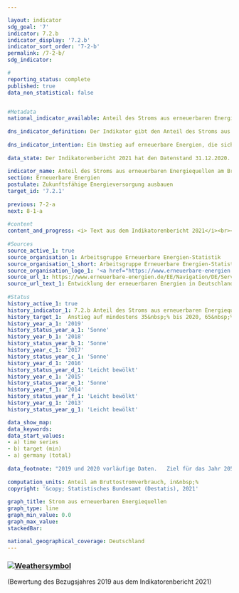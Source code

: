 ```yaml
---

layout: indicator    
sdg_goal: '7'    
indicator: 7.2.b    
indicator_display: '7.2.b'    
indicator_sort_order: '7-2-b'    
permalink: /7-2-b/    
sdg_indicator:     

#    
reporting_status: complete    
published: true    
data_non_statistical: false    


#Metadata    
national_indicator_available: Anteil des Stroms aus erneuerbaren Energiequellen am Bruttostromverbrauch    
    
dns_indicator_definition: Der Indikator gibt den Anteil des Stroms aus erneuerbaren Energiequellen am Bruttostromverbrauch wieder.    
    
dns_indicator_intention: Ein Umstieg auf erneuerbare Energien, die sich als natürliche Energiequellen ständig regenerieren, kann den Bedarf an fossilen Energieträgern verringern. Dadurch würde sowohl die Abhängigkeit von Importen konventioneller Energieträger reduziert als auch der Ausstoß energetisch bedingter Emissionen verringert und damit das Ausmaß des Klimawandels eingedämmt. Die Bundesregierung hatte sich daher als Ziel gesetzt, den Anteil des Stroms aus erneuerbaren Energiequellen gemessen am Bruttostromverbrauch bis zum Jahr 2020 auf mindestens 35&nbsp;% und bis zum Jahr 2030 auf 65&nbsp;% zu steigern. Vor dem Jahr 2050 soll der gesamte in Deutschland erzeugte und verbrauchte Strom treibhausgasneutral sein.<br><br>    
    
data_state: Der Indikatorenbericht 2021 hat den Datenstand 31.12.2020. Die Daten auf der DNS-Online Plattform werden regelmäßig aktualisiert, sodass online aktuellere Daten verfügbar sein können als im Indikatorenbericht 2021 veröffentlicht.    
    
indicator_name: Anteil des Stroms aus erneuerbaren Energiequellen am Bruttostromverbrauch    
section: Erneuerbare Energien    
postulate: Zukunftsfähige Energieversorgung ausbauen    
target_id: '7.2.1'    
    
previous: 7-2-a    
next: 8-1-a    
    
#content    
content_and_progress: <i> Text aus dem Indikatorenbericht 2021</i><br><br>Die Berechnung des Indikators erfolgt durch die Arbeitsgruppe Erneuerbare Energien Statistik (AGEE-Stat) auf Basis unterschiedlicher amtlicher und nichtamtlicher Quellen. Der Bruttostromverbrauch umfasst die gesamte erzeugte und importierte Strommenge abzüglich des exportierten Stroms. Er setzt sich somit aus der inländischen Stromerzeugung, dem Austauschsaldo über die Landesgrenzen, dem Eigenstromverbrauch der Kraftwerke als auch den Netzverlusten zusammen. Als erneuerbare Energiequellen gelten Windenergie, Wasserkraft, solare Strahlungsenergie, Geothermie und Biomasse einschließlich Biogas, Biomethan, Deponiegas und Klärgas sowie der biologisch abbaubare Anteil von Abfällen aus Haushalten und Industrie.<br><br>Im Zeitraum von 2005 bis 2019 erhöhte sich der Anteil erneuerbarer Energien am Stromverbrauch von 10,3&nbsp;% auf 42,0&nbsp;%. Damit wurde das im Energiekonzept der Bundesregierung für 2020 angestrebte Ziel von mindestens 35&nbsp;% bereits im Jahr 2017 erfüllt. Diese Entwicklung wurde durch gesetzliche Maßnahmen, wie zum Beispiel das Erneuerbare-Energien-Gesetz (EEG), vorangetrieben. Das EEG verpflichtet die Netzbetreiber unter anderem, erneuerbaren Energien bei der Stromeinspeisung Vorrang zu gewähren. Bei Fortsetzung des Trends der vergangenen Jahre wird das Ziel für das Jahr 2030 voraussichtlich ebenfalls erreicht.<br><br>Ähnlich wie bei Indikator [7.2.a](https://sustainabledevelopment-deutschland.github.io/7-2-a/) ist bei der Berechnungsmethodik des Indikators zu beachten, dass der Stromaußenhandel einen direkten Einfluss auf den Nenner des Indikators, nicht aber auf den Zähler hat<sup>1</sup>. Unabhängig von der Elektrizitätsproduktion aus erneuerbaren Quellen reduzieren Nettoexporte den Bruttostromverbrauch, während Nettoimporte den Bruttostromverbrauch erhöhen. Deutschland ist seit dem Jahr 2003 zunehmend Nettoexporteur von Elektrizität, was dazu führt, dass der Indikator den tatsächlichen Anteil erneuerbarer Energien am Bruttostromverbrauch im selben Zeitraum überschätzt.<br><br>Seit dem Jahr 2005 stieg der Anteil erneuerbarer Energien an der Stromerzeugung an, insbesondere durch die zunehmende Nutzung von Windenergie, Biomasse und Photovoltaik. Zwischen 2005 und 2019 stand einer abnehmenden Stromerzeugung aus konventionellen Energieträgern eine um knapp 180 Terawattstunden gesteigerte Produktion von Elektrizität aus regenerativen Energiequellen gegenüber. Dabei nahm die Stromerzeugung mittels Windenergie an Land und auf See von 27,8 Terawattstunden im Jahr 2005 auf knapp 126 Terawattstunden im Jahr 2019 zu. Davon steuerte die Windenergie auf See im Jahr 2019 rund 24,7 Terawattstunden bei. Die Stromerzeugung aus Photovoltaik stieg zwischen 2005 und 2019 von 1,3 Terawattstunden auf 46,4 Terawattstunden. Die Stromerzeugung aus Biomasse hat sich im gleichen Zeitraum auf 50,2 Terawattstunden mehr als verdreifacht.<br><br><small><sup>1</sup> Dies ist ein rein mathematischer Effekt, der keine Korrelation zwischen Austauschsaldo und Bruttostromverbrauch darstellen soll.</small>    
    
#Sources    
source_active_1: true                    
source_organisation_1: Arbeitsgruppe Erneuerbare Energien-Statistik                    
source_organisation_1_short: Arbeitsgruppe Erneuerbare Energien-Statistik (AGEE-Stat)                    
source_organisation_logo_1: '<a href="https://www.erneuerbare-energien.de/EE/Navigation/DE/Service/Erneuerbare_Energien_in_Zahlen/Arbeitsgruppe/arbeitsgruppe_ee.html"><img src="https://g205sdgs.github.io/sdg-indicators/public/logos/ageestat.png" alt=" Arbeitsgruppe Erneuerbare Energien-Statistik (AGEE-Stat)" title="Klicken Sie hier um zu der Homepage der Organisation zu gelangen" style="border: transparent"/></a>'                    
source_url_1: https://www.erneuerbare-energien.de/EE/Navigation/DE/Service/Erneuerbare_Energien_in_Zahlen/Zeitreihen/zeitreihen.html                        
source_url_text_1: Entwicklung der erneuerbaren Energien in Deutschland                        
    
#Status    
history_active_1: true
history_indicator_1: 7.2.b Anteil des Stroms aus erneuerbaren Energiequellen am Bruttostromverbrauch
history_target_1:  Anstieg auf mindestens 35&nbsp;% bis 2020, 65&nbsp;% bis 2030 und Treibhausgasneutralität des in Deutschland erzeugten und verbrauchten Stroms bis 2050
history_year_a_1: '2019'                            
history_status_year_a_1: 'Sonne'
history_year_b_1: '2018'                            
history_status_year_b_1: 'Sonne'
history_year_c_1: '2017'                            
history_status_year_c_1: 'Sonne'
history_year_d_1: '2016'                            
history_status_year_d_1: 'Leicht bewölkt'
history_year_e_1: '2015'                            
history_status_year_e_1: 'Sonne'
history_year_f_1: '2014'                            
history_status_year_f_1: 'Leicht bewölkt'
history_year_g_1: '2013'                            
history_status_year_g_1: 'Leicht bewölkt'    

data_show_map:     
data_keywords:    
data_start_values:     
- a) time series
- b) target (min)
- a) germany (total)
    
data_footnote: "2019 und 2020 vorläufige Daten.   Ziel für das Jahr 2050: Gesamter erzeugter und verbrauchter Strom lt. EEG treibhausgasneutral."    
    
computation_units: Anteil am Bruttostromverbrauch, in&nbsp;%    
copyright: '&copy; Statistisches Bundesamt (Destatis), 2021'
    
graph_title: Strom aus erneuerbaren Energiequellen    
graph_type: line    
graph_min_value: 0.0    
graph_max_value:     
stackedBar:     

national_geographical_coverage: Deutschland    
---    
```

<div>
  <div class="my-header">
    <h3>
      <a href="https://sustainabledevelopment-deutschland.github.io/status/"><img src="https://g205sdgs.github.io/sdg-indicators/public/Wettersymbole/Sonne.png" title="Bei Fortsetzung der Entwicklung beträgt die Abweichung vom Zielwert weniger als 5&nbsp;% der Differenz zwischen Zielwert und aktuellem Wert" alt="Weathersymbol" />
      </a>
    </h3>
  </div>
  <div class="my-header-note">
    <span> (Bewertung des Bezugsjahres 2019 aus dem Indikatorenbericht 2021)</span>
  </div>
</div>